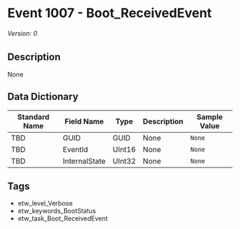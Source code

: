 # Event 1007 - Boot_ReceivedEvent
###### Version: 0

## Description
None

## Data Dictionary
|Standard Name|Field Name|Type|Description|Sample Value|
|---|---|---|---|---|
|TBD|GUID|GUID|None|`None`|
|TBD|EventId|UInt16|None|`None`|
|TBD|InternalState|UInt32|None|`None`|

## Tags
* etw_level_Verbose
* etw_keywords_BootStatus
* etw_task_Boot_ReceivedEvent